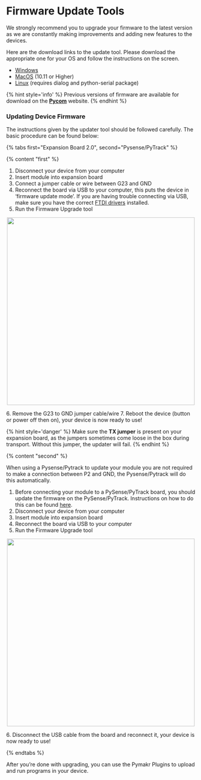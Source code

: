 # Firmware Update Tools

We strongly recommend you to upgrade your firmware to the latest version as we are constantly making improvements and adding new features to the devices.

Here are the download links to the update tool. Please download the appropriate one for your OS and follow the instructions on the screen.

- [Windows](https://software.pycom.io/findupgrade?product=pycom-firmware-updater&type=all&platform=win32&redirect=true)
- [MacOS](https://software.pycom.io/findupgrade?product=pycom-firmware-updater&type=all&platform=macos&redirect=true) (10.11 or Higher)
- [Linux](https://software.pycom.io/findupgrade?product=pycom-firmware-updater&type=all&platform=unix&redirect=true) (requires dialog and python-serial package)

{% hint style='info' %}
Previous versions of firmware are available for download on the **[Pycom](https://www.pycom.io/downloads/)** website.
{% endhint %}

### Updating Device Firmware

The instructions given by the updater tool should be followed carefully. The basic procedure can be found below:

{% tabs first="Expansion Board 2.0", second="Pysense/PyTrack" %}

{% content "first" %}

1. Disconnect your device from your computer
2. Insert module into expansion board
3. Connect a jumper cable or wire between G23 and GND
4. Reconnect the board via USB to your computer, this puts the device in ‘firmware update mode’.
   If you are having trouble connecting via USB, make sure you have the correct
   [FTDI drivers](http://www.ftdichip.com/Drivers/VCP.htm) installed.
5. Run the Firmware Upgrade tool
<p align="center"><img src ="../../../img/firmware-update.png" width="500"></p>
6. Remove the G23 to GND jumper cable/wire
7. Reboot the device (button or power off then on), your device is now ready to
   use!

{% hint style='danger' %}
Make sure the **TX jumper** is present on your expansion board, as the jumpers sometimes come loose in the box during transport. Without this jumper, the updater will fail.
{% endhint %}

{% content "second" %}

When using a Pysense/Pytrack to update your module you are not required to make
a connection between P2 and GND, the Pysense/Pytrack will do this automatically.

1. Before connecting your module to a PySense/PyTrack board, you should update
   the firmware on the PySense/PyTrack. Instructions on how to do this can be
   found [here](../../pytrackpysense/installation/firmware.md).
2. Disconnect your device from your computer
3. Insert module into expansion board
4. Reconnect the board via USB to your computer
5. Run the Firmware Upgrade tool
<p align="center"><img src ="../../../img/firmware-update.png" width="500"></p>
6. Disconnect the USB cable from the board and reconnect it, your device is now
   ready to use!

{% endtabs %}

After you’re done with upgrading, you can use the Pymakr Plugins to upload and run programs in your device.
